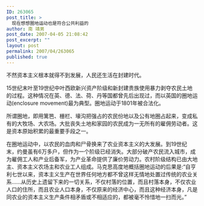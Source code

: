 ```yaml
---
ID: 263065
post_title: >
  现在想想圈地运动也是符合公共利益的
author: 南 靖男
post_date: 2007-04-05 21:08:42
post_excerpt: ""
layout: post
permalink: 2007/04/263065
published: true
---
```

不然资本主义根本就得不到发展，人民还生活在封建时代。
<!--more-->
15世纪末叶至19世纪中叶西欧新兴资产阶级和新封建贵族使用暴力剥夺农民土地的过程。这种情况在英、德、法、荷、丹等国都曾先后出现过，而以英国的圈地运动(enclosure movement)最为典型。圈地运动于1801年被合法化。

所谓圈地，即用篱笆、栅栏、壕沟把强占的农民份地以及公有地圈占起来，变成私有的大牧场、大农场。大批丧失土地和家园的农民成为一无所有的雇佣劳动者。这是资本原始积累的最重要手段之一。

在圈地运动中，以农民的血肉和尸骨换来了农业资本主义的大发展。到19世纪末，约曼虽有6万多户，但作为一个阶级已经消失。大部分破产农民流入城市，成为雇佣工人和产业后备军，为产业革命提供了廉价劳动力。农村阶级结构已由大地主、资本主义农场主和农业工人组成。马克思高度地概括圈地运动的后果是:“自亨利七世以来，资本主义生产在世界任何地方都不曾这样无情地处置过传统的农业关系……从历史上遗留下来的一切关系，不仅村落的位置，而且村落本身，不仅农业人口的住所，而且农业人口本身，不仅原来的经济中心，而且这种经济本身，凡是同农业的资本主义生产条件相矛盾或不相适应的，都被毫不怜惜地一扫而光。”